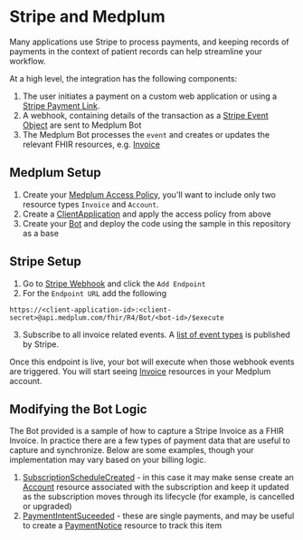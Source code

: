 # Stripe and Medplum

Many applications use Stripe to process payments, and keeping records of payments in the context of patient records can help streamline your workflow.

At a high level, the integration has the following components:

1. The user initiates a payment on a custom web application or using a [Stripe Payment Link](https://stripe.com/payments/payment-links).
2. A webhook, containing details of the transaction as a [Stripe Event Object](https://stripe.com/docs/api/events/object) are sent to Medplum Bot
3. The Medplum Bot processes the `event` and creates or updates the relevant FHIR resources, e.g. [Invoice](https://www.medplum.com/docs/api/fhir/resources/invoice)

## Medplum Setup

1. Create your [Medplum Access Policy](https://www.medplum.com/docs/auth/access-control#resource-type), you'll want to include only two resource types `Invoice` and `Account`.
2. Create a [ClientApplication](https://www.medplum.com/docs/auth/client-credentials) and apply the access policy from above
3. Create your [Bot](https://www.medplum.com/docs/bots/bot-basics) and deploy the code using the sample in this repository as a base

## Stripe Setup

1. Go to [Stripe Webhook](https://dashboard.stripe.com/webhooks) and click the `Add Endpoint`
2. For the `Endpoint URL` add the following

```url
https://<client-application-id>:<client-secret>@api.medplum.com/fhir/R4/Bot/<bot-id>/$execute
```

3. Subscribe to all invoice related events. A [list of event types](https://stripe.com/docs/api/events/types#event_types-invoice.created) is published by Stripe.

Once this endpoint is live, your bot will execute when those webhook events are triggered. You will start seeing [Invoice](https://app.medplum.com/Invoice) resources in your Medplum account.

## Modifying the Bot Logic

The Bot provided is a sample of how to capture a Stripe Invoice as a FHIR Invoice. In practice there are a few types of payment data that are useful to capture and synchronize. Below are some examples, though your implementation may vary based on your billing logic.

1. [SubscriptionScheduleCreated](https://stripe.com/docs/api/subscription_schedules/object) - in this case it may make sense create an [Account](https://www.medplum.com/docs/api/fhir/resources/account) resource associated with the subscription and keep it updated as the subscription moves through its lifecycle (for example, is cancelled or upgraded)
2. [PaymentIntentSuceeded](https://stripe.com/docs/api/payment_intents/object) - these are single payments, and may be useful to create a [PaymentNotice](https://www.medplum.com/docs/api/fhir/resources/paymentnotice) resource to track this item

